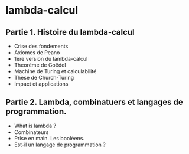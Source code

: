 # lambda-calcul

## Partie 1. Histoire du lambda-calcul

*  Crise des fondements
*  Axiomes de Peano
*  1ère version du lambda-calcul
*  Theorème de Goëdel
*  Machine de Turing et calculabilité
*  Thèse de Church-Turing
*  Impact et applications


## Partie 2. Lambda, combinatuers et langages de programmation.

*  What is lambda ?
*  Combinateurs
*  Prise en main. Les booléens.
*  Est-il un langage de programmation ?


